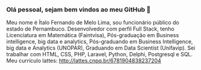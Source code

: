 ### Olá pessoal, sejam bem vindos ao meu GitHub 👋

Meu nome é Ítalo Fernando de Melo Lima, sou funcionário público do estado de Pernambuco. Desenvolvedor com perfil Full Stack, tenho Licenciatura  em Matemática (Faintvisa), Pós-graduação em Business intelligence, big data e analytics, Pós-graduando em Business Intelligence, big data e Analytics (UNOPAR), Graduando em Data Scientist (Unifavip). Sei trabalhar com HTML, CSS, PHP, Laravel, Python, Delphi, Postgresql e SQL. Meu currículo lattes: http://lattes.cnpq.br/6781904838237204
